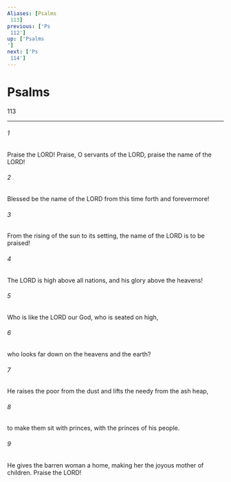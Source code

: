 ```yaml
---
Aliases: [Psalms 113]
previous: ['Ps 112']
up: ['Psalms']
next: ['Ps 114']
---
```

# Psalms 113

***
 

###### 1 
Praise the LORD!  Praise, O servants of the LORD,  praise the name of the LORD!  

###### 2 
Blessed be the name of the LORD  from this time forth and forevermore!   

###### 3 
From the rising of the sun to its setting,  the name of the LORD is to be praised!  

###### 4 
The LORD is high above all nations,  and his glory above the heavens!   

###### 5 
Who is like the LORD our God,  who is seated on high,   

###### 6 
who looks far down  on the heavens and the earth?   

###### 7 
He raises the poor from the dust  and lifts the needy from the ash heap,   

###### 8 
to make them sit with princes,  with the princes of his people.   

###### 9 
He gives the barren woman a home,  making her the joyous mother of children.  Praise the LORD!
